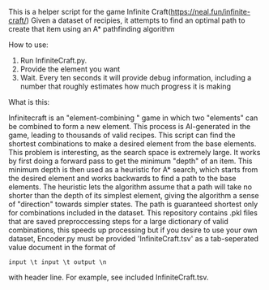 This is a helper script for the game Infinite Craft(https://neal.fun/infinite-craft/)
Given a dataset of recipies, it attempts to find an optimal path to create that item using an A* pathfinding algorithm

How to use: 
1) Run InfiniteCraft.py. 
2) Provide the element you want
3) Wait. Every ten seconds it will provide debug information, including a number that roughly estimates how much progress it is making

What is this:

  Infinitecraft is an "element-combining " game in which two "elements" can be combined to form a new element. This process is AI-generated in the game, leading to thousands of valid recipes. 
This script can find the shortest combinations to make a desired element from the base elements. This problem is interesting, as the search space is extremely large.
It works by first doing a forward pass to get the minimum "depth" of an item. This minimum depth is then used as a heuristic for A* search, which starts from the desired element and works backwards
to find a path to the base elements. The heuristic lets the algorithm assume that a path will take no shorter than the depth of its simplest element, giving the algorithm a sense of "direction" towards simpler states. The path is guaranteed shortest only for combinations included in the dataset. This repository contains .pkl files that are saved preproccessing steps for a large dictionary of valid combinations, 
this speeds up processing but if you desire to use your own dataset, Encoder.py must be provided 'InfiniteCraft.tsv' as a tab-seperated value document in the format of
```
input \t input \t output \n
```
with header line. For example, see included InfiniteCraft.tsv.
